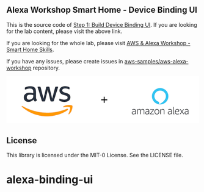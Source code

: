 ## Alexa Workshop Smart Home - Device Binding UI

This is the source code of [Step 1: Build Device Binding UI](https://alexaworkshop.com/smart-home/1.build-device-ui/).
If you are looking for the lab content, please visit the above link.

If you are looking for the whole lab, please visit [AWS & Alexa Workshop - Smart Home Skills](https://alexaworkshop.com/smart-home/).

If you have any issues, please create issues in [aws-samples/aws-alexa-workshop](https://github.com/aws-samples/aws-alexa-workshop/issues) repository.

![](aws_alexa.png)

## License

This library is licensed under the MIT-0 License. See the LICENSE file.

# alexa-binding-ui
